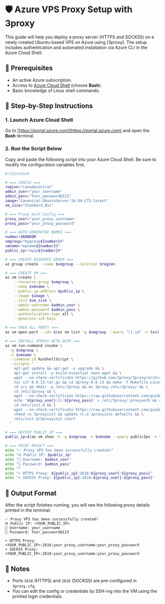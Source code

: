 # 🛡️ Azure VPS Proxy Setup with 3proxy

This guide will help you deploy a proxy server (HTTPS and SOCKS5) on a newly created Ubuntu-based VPS on Azure using [3proxy]. The setup includes authentication and automated installation via Azure CLI in the Azure Cloud Shell.

## 📌 Prerequisites

* An active Azure subscription.
* Access to [Azure Cloud Shell](https://portal.azure.com/) (choose **Bash**).
* Basic knowledge of Linux shell commands.

## 🚀 Step-by-Step Instructions

### 1. Launch Azure Cloud Shell

Go to [https://portal.azure.com](https://portal.azure.com) and open the **Bash** terminal.

### 2. Run the Script Below

Copy and paste the following script into your Azure Cloud Shell. Be sure to modify the configuration variables first.

```bash
#!/bin/bash

# === CONFIG ===
region="canadacentral"                        
admin_user="your_username"
admin_pass="Your_password@123"
image="Canonical:UbuntuServer:18.04-LTS:latest"
vm_size="Standard_B1s"

# === Proxy Auth Config ===
proxy_user="your_proxy_username"
proxy_pass="your_proxy_password"

# === AUTO-GENERATED NAMES ===
number=$RANDOM
vmgroup="mygroup${number}0"
vmname="myname${number}0"
public_ip="myip${number}0"

# === CREATE RESOURCE GROUP ===
az group create --name $vmgroup --location $region

# === CREATE VM ===
az vm create \
    --resource-group $vmgroup \
    --name $vmname \
    --public-ip-address $public_ip \
    --image $image \
    --size $vm_size \
    --admin-username $admin_user \
    --admin-password $admin_pass \
    --authentication-type all \
    --generate-ssh-keys

# === OPEN ALL PORTS ===
az vm open-port --ids $(az vm list -g $vmgroup --query "[].id" -o tsv) --port '*'

# === INSTALL 3PROXY WITH AUTH ===
az vm run-command invoke \
  -g $vmgroup \
  -n $vmname \
  --command-id RunShellScript \
  --scripts "
    apt-get update && apt-get -y upgrade && \
    apt-get install -y build-essential nano wget && \
    wget --no-check-certificate https://github.com/3proxy/3proxy/archive/refs/tags/0.8.13.tar.gz && \
    tar xzf 0.8.13.tar.gz && cd 3proxy-0.8.13 && make -f Makefile.Linux && \
    cd src && mkdir -p /etc/3proxy && mv 3proxy /etc/3proxy/ && \
    cd /etc/3proxy && \
    wget --no-check-certificate https://raw.githubusercontent.com/guidetuanhp/proxy_azure/main/3proxy.cfg && \
    echo '${proxy_user}:CL:${proxy_pass}' > /etc/3proxy/.proxyauth && chmod 600 /etc/3proxy/.proxyauth && \
    cd /etc/init.d && \
    wget --no-check-certificate https://raw.githubusercontent.com/guidetuanhp/proxy_azure/main/3proxyinit && \
    chmod +x 3proxyinit && update-rc.d 3proxyinit defaults && \
    /etc/init.d/3proxyinit start
  "

# === OUTPUT PUBLIC IP ===
public_ip=$(az vm show -d -g $vmgroup -n $vmname --query publicIps -o tsv)

# === PRINT RESULT ===
echo "✅ Proxy VPS has been successfully created!"
echo "🌐 Public IP: $public_ip"
echo "🧑 Username: $admin_user"
echo "🔐 Password: $admin_pass"
echo ""
echo "➡️ HTTPS Proxy: ${public_ip}:2616:${proxy_user}:${proxy_pass}"
echo "➡️ SOCKS5 Proxy: ${public_ip}:2618:${proxy_user}:${proxy_pass}"
```

## 🧾 Output Format

After the script finishes running, you will see the following proxy details printed in the terminal:

```
✅ Proxy VPS has been successfully created!
🌐 Public IP: <YOUR_PUBLIC_IP>
🧑 Username: your_username
🔐 Password: Your_password@123

➡️ HTTPS Proxy: <YOUR_PUBLIC_IP>:2616:your_proxy_username:your_proxy_password
➡️ SOCKS5 Proxy: <YOUR_PUBLIC_IP>:2618:your_proxy_username:your_proxy_password
```

## 📣 Notes

* Ports `2616` (HTTPS) and `2618` (SOCKS5) are pre-configured in `3proxy.cfg`.
* You can edit the config or credentials by SSH-ing into the VM using the printed login credentials.

